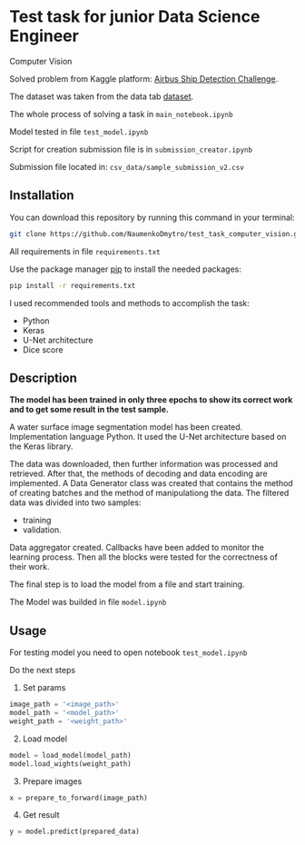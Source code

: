 # Test task for junior Data Science Engineer

Computer Vision

Solved problem from Kaggle platform: [Airbus Ship Detection Challenge](https://www.kaggle.com/c/airbus-ship-detection).

The dataset was taken from the data tab [dataset](https://www.kaggle.com/c/airbus-ship-detection/data).

The whole process of solving a task in ```main_notebook.ipynb```

Model tested in file ```test_model.ipynb```

Script for creation submission file is in ```submission_creator.ipynb```

Submission file located in: ```csv_data/sample_submission_v2.csv```

## Installation

You can download this repository by running this command in your terminal:
```bash
git clone https://github.com/NaumenkoDmytro/test_task_computer_vision.git
```

All requirements in file ```requirements.txt```

Use the package manager [pip](https://pip.pypa.io/en/stable/) to install the needed packages:

```bash
pip install -r requirements.txt
```
I used recommended tools and methods to accomplish the task:
* Python
* Keras
* U-Net architecture
* Dice score

## Description

**The model has been trained in only three epochs to show its correct work and to get some result in the test sample.**

A water surface image segmentation model has been created.
Implementation language Python. It used the U-Net architecture based on the Keras library.

The data was downloaded, then further information was processed and retrieved. After that, the methods of decoding and data encoding are implemented. A Data Generator class was created that contains the method of creating batches and the method of manipulationg the data.
The filtered data was divided into two samples:
* training
* validation.

Data aggregator created. Callbacks have been added to monitor the learning process. Then all the blocks were tested for the correctness of their work.

The final step is to load the model from a file and start training.

The Model was builded in file ```model.ipynb```

## Usage
For testing model you need to open notebook ```test_model.ipynb```

Do the next steps

1. Set params
```python
image_path = '<image_path>'
model_path = '<model_path>'
weight_path = '<weight_path>'
```
2. Load model
```python
model = load_model(model_path)
model.load_wights(weight_path)
```
3. Prepare images
```python
x = prepare_to_forward(image_path)
```
4. Get result
```python
y = model.predict(prepared_data)
```
